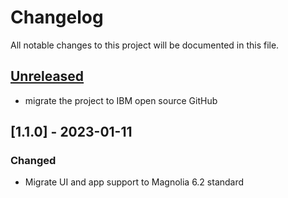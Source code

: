 # Changelog

All notable changes to this project will be documented in this file.

## [Unreleased]

- migrate the project to IBM open source GitHub

## [1.1.0] - 2023-01-11

### Changed
- Migrate UI and app support to Magnolia 6.2 standard

[unreleased]: https://github.com/IBM/magkit-monitoring/compare/magnolia-monitoring-1.6.0...HEAD
[1.6.0]: https://github.com/IBM/magkit-monitoring/releases/tag/magnolia-monitoring-1.6.0
